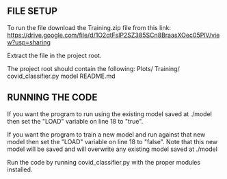 FILE SETUP
----------
To run the file download the Training.zip file from this link:
https://drive.google.com/file/d/1O2qtFslP2SZ385SCn8BraasXOec05PlV/view?usp=sharing

Extract the file in the project root.

The project root should contain the following:
Plots/
Training/
covid_classifier.py
model
README.md




RUNNING THE CODE
----------------
If you want the program to run using the existing model saved at ./model
then set the "LOAD" variable on line 18 to "true".

If you want the program to train a new model and run against that new model
then set the "LOAD" variable on line 18 to "false". Note that this new model
will be saved and will overwrite any existing model saved at ./model

Run the code by running covid_classifier.py with the proper modules installed.